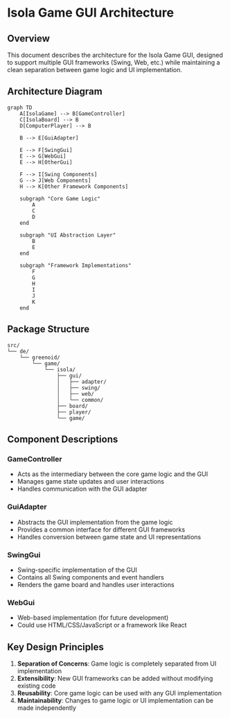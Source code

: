 # Isola Game GUI Architecture

## Overview

This document describes the architecture for the Isola Game GUI, designed to support multiple GUI frameworks (Swing, Web, etc.) while maintaining a clean separation between game logic and UI implementation.

## Architecture Diagram

```mermaid
graph TD
    A[IsolaGame] --> B[GameController]
    C[IsolaBoard] --> B
    D[ComputerPlayer] --> B
    
    B --> E[GuiAdapter]
    
    E --> F[SwingGui]
    E --> G[WebGui]
    E --> H[OtherGui]
    
    F --> I[Swing Components]
    G --> J[Web Components]
    H --> K[Other Framework Components]
    
    subgraph "Core Game Logic"
        A
        C
        D
    end
    
    subgraph "UI Abstraction Layer"
        B
        E
    end
    
    subgraph "Framework Implementations"
        F
        G
        H
        I
        J
        K
    end
```

## Package Structure

```
src/
└── de/
    └── greenoid/
        └── game/
            └── isola/
                ├── gui/
                │   ├── adapter/
                │   ├── swing/
                │   ├── web/
                │   └── common/
                ├── board/
                ├── player/
                └── game/
```

## Component Descriptions

### GameController
- Acts as the intermediary between the core game logic and the GUI
- Manages game state updates and user interactions
- Handles communication with the GUI adapter

### GuiAdapter
- Abstracts the GUI implementation from the game logic
- Provides a common interface for different GUI frameworks
- Handles conversion between game state and UI representations

### SwingGui
- Swing-specific implementation of the GUI
- Contains all Swing components and event handlers
- Renders the game board and handles user interactions

### WebGui
- Web-based implementation (for future development)
- Could use HTML/CSS/JavaScript or a framework like React

## Key Design Principles

1. **Separation of Concerns**: Game logic is completely separated from UI implementation
2. **Extensibility**: New GUI frameworks can be added without modifying existing code
3. **Reusability**: Core game logic can be used with any GUI implementation
4. **Maintainability**: Changes to game logic or UI implementation can be made independently